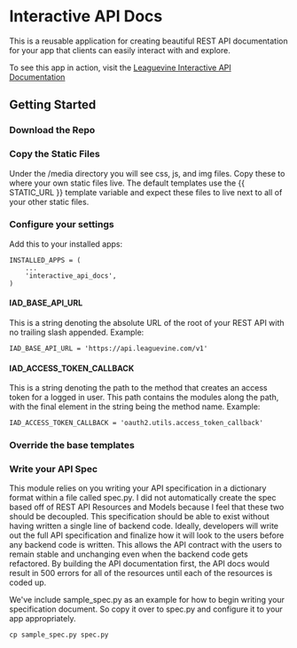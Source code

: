 # Interactive API Docs

This is a reusable application for creating beautiful REST API documentation for your app that clients can easily interact with and explore.

To see this app in action, visit the [Leaguevine Interactive API Documentation](https://api.leaguevine.com)

## Getting Started

### Download the Repo

### Copy the Static Files

Under the /media directory you will see css, js, and img files. Copy these to where your own static files live. The default templates use the {{ STATIC\_URL }} template variable and expect these files to live next to all of your other static files.

### Configure your settings

Add this to your installed apps:

    INSTALLED_APPS = (
        ...
        'interactive_api_docs',
    )

#### IAD\_BASE\_API\_URL

This is a string denoting the absolute URL of the root of your REST API with no trailing slash appended. Example: 

    IAD_BASE_API_URL = 'https://api.leaguevine.com/v1'

#### IAD\_ACCESS\_TOKEN\_CALLBACK

This is a string denoting the path to the method that creates an access token for a logged in user. This path contains the modules along the path, with the final element in the string being the method name. Example:

    IAD_ACCESS_TOKEN_CALLBACK = 'oauth2.utils.access_token_callback'

### Override the base templates

### Write your API Spec

This module relies on you writing your API specification in a dictionary format within a file called spec.py. I did not automatically create the spec based off of REST API Resources and Models because I feel that these two should be decoupled. This specification should be able to exist without having written a single line of backend code. Ideally, developers will write out the full API specification and finalize how it will look to the users before any backend code is written. This allows the API contract with the users to remain stable and unchanging even when the backend code gets refactored. By building the API documentation first, the API docs would result in 500 errors for all of the resources until each of the resources is coded up.

We've include sample\_spec.py as an example for how to begin writing your specification document. So copy it over to spec.py and configure it to your app appropriately.

    cp sample_spec.py spec.py
